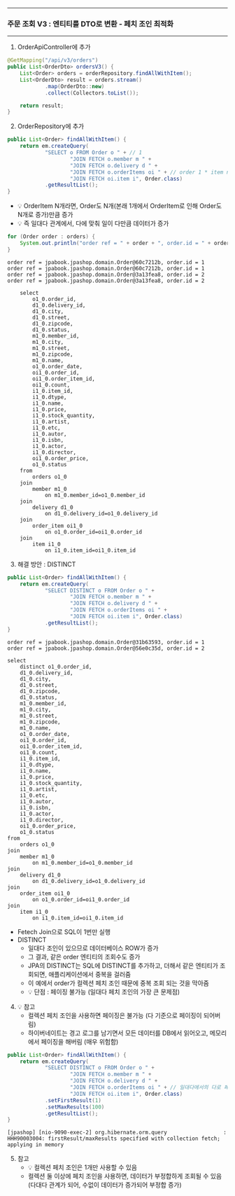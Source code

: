 -----
### 주문 조회 V3 : 엔티티를 DTO로 변환 - 페치 조인 최적화
-----
1. OrderApiController에 추가
```java
@GetMapping("/api/v3/orders")
public List<OrderDto> ordersV3() {
    List<Order> orders = orderRepository.findAllWithItem();
    List<OrderDto> result = orders.stream()
            .map(OrderDto::new)
            .collect(Collectors.toList());

    return result;
}
```

2. OrderRepository에 추가
```java
public List<Order> findAllWithItem() {
    return em.createQuery(
            "SELECT o FROM Order o " + // 1
                    "JOIN FETCH o.member m " +
                    "JOIN FETCH o.delivery d " +
                    "JOIN FETCH o.orderItems oi " + // order 1 * item n = n
                    "JOIN FETCH oi.item i", Order.class)
            .getResultList();
}
```
  - 💡 OrderItem N개라면, Order도 N개(본래 1개에서 OrderItem로 인해 Order도 N개로 증가)만큼 증가 
  - 💡 즉 일대다 관계에서, 다에 맞춰 일이 다만큼 데이터가 증가
```java
for (Order order : orders) {
    System.out.println("order ref = " + order + ", order.id = " + order.getId());
}
```
```
order ref = jpabook.jpashop.domain.Order@60c7212b, order.id = 1
order ref = jpabook.jpashop.domain.Order@60c7212b, order.id = 1
order ref = jpabook.jpashop.domain.Order@3a13fea8, order.id = 2
order ref = jpabook.jpashop.domain.Order@3a13fea8, order.id = 2
```
```
    select
        o1_0.order_id,
        d1_0.delivery_id,
        d1_0.city,
        d1_0.street,
        d1_0.zipcode,
        d1_0.status,
        m1_0.member_id,
        m1_0.city,
        m1_0.street,
        m1_0.zipcode,
        m1_0.name,
        o1_0.order_date,
        oi1_0.order_id,
        oi1_0.order_item_id,
        oi1_0.count,
        i1_0.item_id,
        i1_0.dtype,
        i1_0.name,
        i1_0.price,
        i1_0.stock_quantity,
        i1_0.artist,
        i1_0.etc,
        i1_0.autor,
        i1_0.isbn,
        i1_0.actor,
        i1_0.director,
        oi1_0.order_price,
        o1_0.status 
    from
        orders o1_0 
    join
        member m1_0 
            on m1_0.member_id=o1_0.member_id 
    join
        delivery d1_0 
            on d1_0.delivery_id=o1_0.delivery_id 
    join
        order_item oi1_0 
            on o1_0.order_id=oi1_0.order_id 
    join
        item i1_0 
            on i1_0.item_id=oi1_0.item_id
```

3. 해결 방안 : DISTINCT
```java
public List<Order> findAllWithItem() {
    return em.createQuery(
            "SELECT DISTINCT o FROM Order o " + 
                    "JOIN FETCH o.member m " +
                    "JOIN FETCH o.delivery d " +
                    "JOIN FETCH o.orderItems oi " +
                    "JOIN FETCH oi.item i", Order.class)
            .getResultList();
}
```
```
order ref = jpabook.jpashop.domain.Order@31b63593, order.id = 1
order ref = jpabook.jpashop.domain.Order@56e0c35d, order.id = 2
```
```
select
    distinct o1_0.order_id,
    d1_0.delivery_id,
    d1_0.city,
    d1_0.street,
    d1_0.zipcode,
    d1_0.status,
    m1_0.member_id,
    m1_0.city,
    m1_0.street,
    m1_0.zipcode,
    m1_0.name,
    o1_0.order_date,
    oi1_0.order_id,
    oi1_0.order_item_id,
    oi1_0.count,
    i1_0.item_id,
    i1_0.dtype,
    i1_0.name,
    i1_0.price,
    i1_0.stock_quantity,
    i1_0.artist,
    i1_0.etc,
    i1_0.autor,
    i1_0.isbn,
    i1_0.actor,
    i1_0.director,
    oi1_0.order_price,
    o1_0.status 
from
    orders o1_0 
join
    member m1_0 
        on m1_0.member_id=o1_0.member_id 
join
    delivery d1_0 
        on d1_0.delivery_id=o1_0.delivery_id 
join
    order_item oi1_0 
        on o1_0.order_id=oi1_0.order_id 
join
    item i1_0 
        on i1_0.item_id=oi1_0.item_id
```
  - Fetech Join으로 SQL이 1번만 실행
  - DISTINCT
    + 일대다 조인이 있으므로 데이터베이스 ROW가 증가
    + 그 결과, 같은 order 엔티티의 조회수도 증가
    + JPA의 DISTINCT는 SQL에 DISTINCT를 추가하고, 더해서 같은 엔티티가 조회되면, 애플리케이션에서 중복을 걸러줌
    + 이 예에서 order가 컬렉션 페치 조인 때문에 중복 조회 되는 것을 막아줌
    + 💡 단점 : 페이징 불가능 (일대다 페치 조인의 가장 큰 문제점)

4. 💡 참고
   - 컬렉션 페치 조인을 사용하면 페이징은 불가능 (다 기준으로 페이징이 되어버림)
   - 하이버네이트는 경고 로그를 남기면서 모든 데이터를 DB에서 읽어오고, 메모리에서 페이징을 해버림 (매우 위험함)
```java
public List<Order> findAllWithItem() {
    return em.createQuery(
            "SELECT DISTINCT o FROM Order o " +
                    "JOIN FETCH o.member m " +
                    "JOIN FETCH o.delivery d " +
                    "JOIN FETCH o.orderItems oi " + // 일대다에서의 다로 페이징 자체 불가
                    "JOIN FETCH oi.item i", Order.class)
            .setFirstResult(1)
            .setMaxResults(100)
            .getResultList();
}
```
```
[jpashop] [nio-9090-exec-2] org.hibernate.orm.query                  : HHH90003004: firstResult/maxResults specified with collection fetch; applying in memory
```

5. 참고
   - 💡 컬렉션 페치 조인은 1개만 사용할 수 있음
   - 컬렉션 둘 이상에 페치 조인을 사용하면, 데이터가 부정합하게 조회될 수 있음 (다대다 관계가 되어, 수없이 데이터가 증가되어 부정합 증가)
